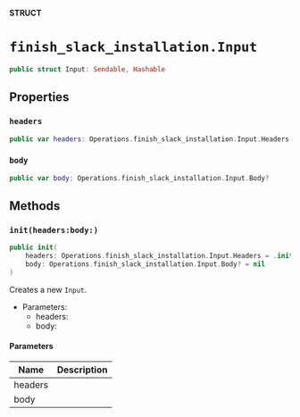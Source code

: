 **STRUCT**

# `finish_slack_installation.Input`

```swift
public struct Input: Sendable, Hashable
```

## Properties
### `headers`

```swift
public var headers: Operations.finish_slack_installation.Input.Headers
```

### `body`

```swift
public var body: Operations.finish_slack_installation.Input.Body?
```

## Methods
### `init(headers:body:)`

```swift
public init(
    headers: Operations.finish_slack_installation.Input.Headers = .init(),
    body: Operations.finish_slack_installation.Input.Body? = nil
)
```

Creates a new `Input`.

- Parameters:
  - headers:
  - body:

#### Parameters

| Name | Description |
| ---- | ----------- |
| headers |  |
| body |  |